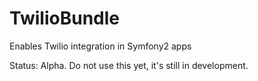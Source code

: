 # TwilioBundle
Enables Twilio integration in Symfony2 apps

Status: Alpha. Do not use this yet, it's still in development.
